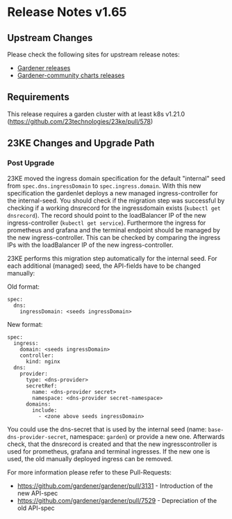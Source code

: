 # Release Notes v1.65

## Upstream Changes

Please check the following sites for upstream release notes:

- [Gardener releases](https://github.com/gardener/gardener/releases)
- [Gardener-community charts releases](https://github.com/gardener-community/gardener-charts/releases)

## Requirements
This release requires a garden cluster with at least k8s v1.21.0 (https://github.com/23technologies/23ke/pull/578)

## 23KE Changes and Upgrade Path
### Post Upgrade
23KE moved the ingress domain specification for the default "internal" seed from `spec.dns.ingressDomain` to `spec.ingress.domain`. With this new specification the gardenlet deploys a new managed ingress-controller for the internal-seed. You should check if the migration step was successful by checking if a working dnsrecord for the ingressdomain exists (`kubectl get dnsrecord`). The record should point to the loadBalancer IP of the new ingress-controller (`kubectl get service`). Furthermore the ingress for prometheus and grafana and the terminal endpoint should be managed by the new ingress-controller. This can be checked by comparing the ingress IPs with the loadBalancer IP of the new ingress-controller.

23KE performs this migration step automatically for the internal seed. For each additional (managed) seed, the API-fields have to be changed manually:

Old format:
```
spec:
  dns:
    ingressDomain: <seeds ingressDomain>
```

New format:
```
spec:
  ingress:
    domain: <seeds ingressDomain>
    controller:
      kind: nginx
  dns:
    provider:
      type: <dns-provider>
      secretRef:
        name: <dns-provider secret>
        namespace: <dns-provider secret-namespace>
      domains:
        include:
          - <zone above seeds ingressDomain>
```

You could use the dns-secret that is used by the internal seed (name: `base-dns-provider-secret`, namespace: `garden`) or provide a new one. Afterwards check, that the dnsrecord is created and that the new ingresscontroller is used for prometheus, grafana and terminal ingresses. If the new one is used, the old manually deployed ingress can be removed.

For more information please refer to these Pull-Requests:
* https://github.com/gardener/gardener/pull/3131 - Introduction of the new API-spec
* https://github.com/gardener/gardener/pull/7529 - Depreciation of the old API-spec
